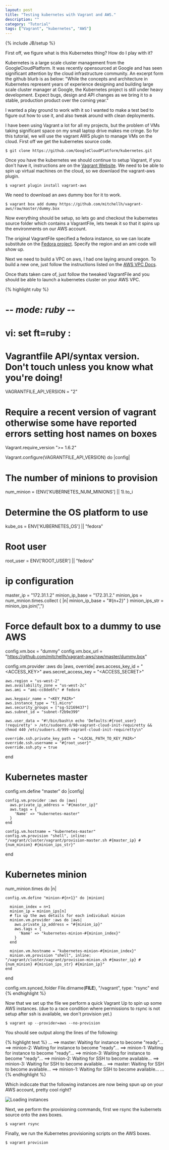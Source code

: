 ```yaml
---
layout: post
title: "Testing kubernetes with Vagrant and AWS."
description: ""
category: "Tutorial"
tags: ["Vagrant", "kubernetes", "AWS"]
---
```

{% include JB/setup %}

First off, we figure what is this Kubernetes thing? How do I play with it?

Kubernetes is a large scale cluster management from the GoogleCloudPlatform. It was recently opensourced at Google and has seen significant attention by the cloud infrastructure community.
An excerpt form the github blurb is as below: "While the concepts and architecture in Kubernetes represent years of experience designing and building large scale cluster manager at Google, the Kubernetes project is still under heavy development. Expect bugs, design and API changes as we bring it to a stable, production product over the coming year."

I wanted a play ground to work with it so I wanted to make a test bed to figure out how to use it, and also tweak around with clean deployments.

I have been using Vagrant a lot for all my projects, but the problem of VMs taking significant space on my small laptop drive makes me cringe. So for this tutorial, we will use the vagrant AWS plugin to manage VMs on the cloud.
First off we get the kubernetes source code.

```
$ git clone https://github.com/GoogleCloudPlatform/kubernetes.git
```

Once you have the kubernetes we should continue to setup Vagrant, if you don't have it, instructions are on the [Vagrant Website](https://www.vagrantup.com/). We need to be able to spin up virtual machines on the cloud, so we downlaod the vagrant-aws plugin.

```
$ vagrant plugin install vagrant-aws 
```

We need to download an aws dummy box for it to work.

```
$ vagrant box add dummy https://github.com/mitchellh/vagrant-aws/raw/master/dummy.box
```

Now everything should be setup, so lets go and checkout the kubernetes source folder which contains a VagrantFile, lets tweak it so that it spins up the environments on our AWS account.

The original VagrantFile specified a fedora instance, so we can locate substitute on the [Fedora project](http://fedoraproject.org/en/get-fedora#clouds). Specify the region and an ami code will show up.

Next we need to build a VPC on aws, I had one laying around oregon.  To build a new one, just follow the instructions listed on the [AWS VPC Docs](http://docs.aws.amazon.com/AmazonVPC/latest/GettingStartedGuide/Wizard.html).

Once thats taken care of, just follow the tweaked VagrantFile and you should be able to launch a kubernetes cluster on your AWS VPC.

{% highlight ruby %}
# -*- mode: ruby -*-
# vi: set ft=ruby :

# Vagrantfile API/syntax version. Don't touch unless you know what you're doing!
VAGRANTFILE_API_VERSION = "2"

# Require a recent version of vagrant otherwise some have reported errors setting host names on boxes
Vagrant.require_version ">= 1.6.2"

Vagrant.configure(VAGRANTFILE_API_VERSION) do |config|

  # The number of minions to provision
  num_minion = (ENV['KUBERNETES_NUM_MINIONS'] || 1).to_i

  # Determine the OS platform to use
  kube_os = ENV['KUBERNETES_OS'] || "fedora"

  # Root user
  root_user = ENV['ROOT_USER'] || "fedora"

  # ip configuration
  master_ip = "172.31.1.2"
  minion_ip_base = "172.31.2."
  minion_ips = num_minion.times.collect { |n| minion_ip_base + "#{n+2}" }
  minion_ips_str = minion_ips.join(",")

  # Force default box to a dummy to use AWS
  config.vm.box = "dummy"
  config.vm.box_url = "https://github.com/mitchellh/vagrant-aws/raw/master/dummy.box"

  config.vm.provider :aws do |aws, override|
    aws.access_key_id = "<ACCESS_KEY>"
    aws.secret_access_key = "<ACCESS_SECRET>"

    aws.region = "us-west-2"
    aws.availability_zone = "us-west-2c"
    aws.ami = "ami-cc8de6fc" # fedora

    aws.keypair_name = "<KEY_PAIR>"
    aws.instance_type = "t1.micro"
    aws.security_groups = ["sg-52169437"]
    aws.subnet_id = "subnet-f2b9e399"
    
    aws.user_data = "#!/bin/bash\n echo 'Defaults:#{root_user} !requiretty' > /etc/sudoers.d/90-vagrant-cloud-init-requiretty && chmod 440 /etc/sudoers.d/999-vagrant-cloud-init-requiretty\n"

    override.ssh.private_key_path = "<LOCAL_PATH_TO_KEY_PAIR>"
    override.ssh.username = "#{root_user}"
    override.ssh.pty = true
  end

  # Kubernetes master
  config.vm.define "master" do |config|

    config.vm.provider :aws do |aws|
      aws.private_ip_address = "#{master_ip}"
      aws.tags = {
        'Name' => "kubernetes-master"
      }
    end

    config.vm.hostname = "kubernetes-master"
    config.vm.provision "shell", inline: "/vagrant/cluster/vagrant/provision-master.sh #{master_ip} #{num_minion} #{minion_ips_str}"
  end

  # Kubernetes minion
  num_minion.times do |n|

    config.vm.define "minion-#{n+1}" do |minion|

      minion_index = n+1
      minion_ip = minion_ips[n]
      # fix up the aws details for each individual minion
      minion.vm.provider :aws do |aws|
        aws.private_ip_address = "#{minion_ip}"
        aws.tags = {
          'Name' => "kubernetes-minion-#{minion_index}"
        }
      end

      minion.vm.hostname = "kubernetes-minion-#{minion_index}"
      minion.vm.provision "shell", inline: "/vagrant/cluster/vagrant/provision-minion.sh #{master_ip} #{num_minion} #{minion_ips_str} #{minion_ip}"
    end
  end

  config.vm.synced_folder File.dirname(__FILE__), "/vagrant", type: "rsync"
end
{% endhighlight %}

Now that we set up the file we perform a quick Vagrant Up to spin up some AWS instances. (due to a race condition where permissions to rsync is not setup after ssh is available, we don't provision yet.)

```
$ vagrant up --provider=aws --no-provision
```

You should see output along the lines of the following:

{% highlight text %}
...
==> master: Waiting for instance to become "ready"...
==> minion-2: Waiting for instance to become "ready"...
==> minion-1: Waiting for instance to become "ready"...
==> minion-3: Waiting for instance to become "ready"...
==> minion-2: Waiting for SSH to become available...
==> minion-3: Waiting for SSH to become available...
==> master: Waiting for SSH to become available...
==> minion-1: Waiting for SSH to become available...
...
{% endhighlight %}

Which indiccate that the following instances are now being spun up on your AWS account, pretty cool right?

![Loading instances](https://s3-us-west-2.amazonaws.com/nickma.com/Kubernetes-EC2-instances)

Next, we perform the provisioning commands, first we rsync the kubernets source onto the aws boxes.

```
$ vagrant rsync
```

Finally, we run the Kubernetes provisioning scripts on the AWS boxes.

```
$ vagrant provision
```








